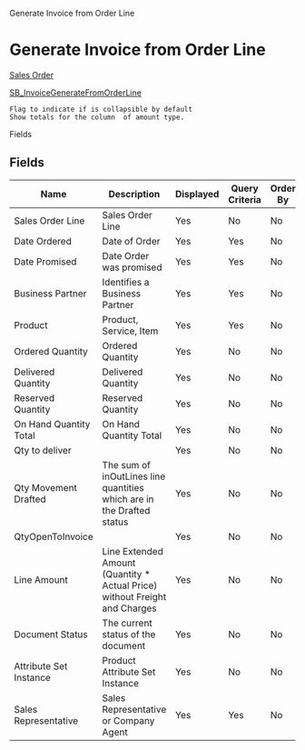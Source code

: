 
Generate Invoice from Order Line
# Generate Invoice from Order Line



[Sales Order](../../functional-guide/window/window-sales-order.md)

[SB_InvoiceGenerateFromOrderLine](../../functional-guide/window/process-sb_invoicegeneratefromorderline.md)

```
Flag to indicate if is collapsible by default
Show totals for the column  of amount type.
```
Fields
## Fields




Name                   | Description                                                                | Displayed | Query Criteria | Order By | Read Only | Mandatory
---------------------- | -------------------------------------------------------------------------- | --------- | -------------- | -------- | --------- | ---------
Sales Order Line       | Sales Order Line                                                           | Yes       | No             | No       | Yes       | No       
Date Ordered           | Date of Order                                                              | Yes       | Yes            | No       | Yes       | No       
Date Promised          | Date Order was promised                                                    | Yes       | Yes            | No       | Yes       | No       
Business Partner       | Identifies a Business Partner                                              | Yes       | Yes            | No       | Yes       | No       
Product                | Product, Service, Item                                                     | Yes       | Yes            | No       | Yes       | No       
Ordered Quantity       | Ordered Quantity                                                           | Yes       | No             | No       | Yes       | No       
Delivered Quantity     | Delivered Quantity                                                         | Yes       | No             | No       | Yes       | No       
Reserved Quantity      | Reserved Quantity                                                          | Yes       | No             | No       | Yes       | No       
On Hand Quantity Total | On Hand Quantity Total                                                     | Yes       | No             | No       | Yes       | No       
Qty to deliver         |                                                                            | Yes       | No             | No       | Yes       | No       
Qty Movement Drafted   | The sum of inOutLines line quantities which are in the Drafted status      | Yes       | No             | No       | Yes       | No       
QtyOpenToInvoice       |                                                                            | Yes       | No             | No       | Yes       | No       
Line Amount            | Line Extended Amount (Quantity * Actual Price) without Freight and Charges | Yes       | No             | No       | Yes       | No       
Document Status        | The current status of the document                                         | Yes       | No             | No       | Yes       | No       
Attribute Set Instance | Product Attribute Set Instance                                             | Yes       | No             | No       | No        | No       
Sales Representative   | Sales Representative or Company Agent                                      | Yes       | Yes            | No       | Yes       | No       
